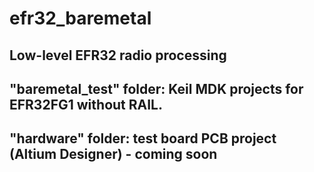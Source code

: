 # efr32_baremetal
## Low-level EFR32 radio processing
## "baremetal_test" folder: Keil MDK projects for EFR32FG1 without RAIL.

## "hardware" folder: test board PCB project (Altium Designer) - coming soon
 


